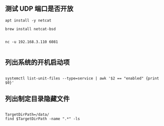 ## 测试 UDP 端口是否开放

```shell
apt install -y netcat

brew install netcat-bsd

```

```shell

nc -u 192.168.3.110 6081


```

## 列出系统的开机启动项

```shell

systemctl list-unit-files --type=service | awk '$2 == "enabled" {print $0}'

```

## 列出制定目录隐藏文件

```shell

TargetDirPath=/data/
find $TargetDirPath -name ".*" -ls

```
